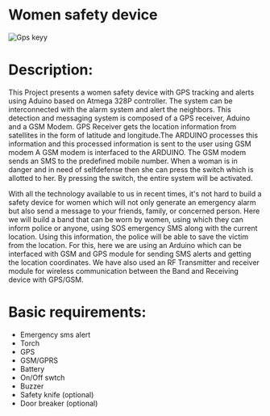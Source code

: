 # Women safety device

![Gps keyy](https://user-images.githubusercontent.com/98869524/154801859-f97d02cb-d714-40c8-ba47-59d4121c7422.png)

# Description:
  This Project presents a women safety device with GPS tracking and alerts using Aduino based on Atmega 328P controller. The system can be interconnected with the alarm system 
  and alert the neighbors. This detection and messaging system is composed of a GPS receiver, Aduino and a GSM Modem. GPS Receiver gets the location information from satellites in the form of latitude
  and longitude.The ARDUINO processes this information and this processed information is sent to the user using GSM modem A GSM modem is interfaced to the ARDUINO. The GSM modem 
  sends an SMS to the predefined mobile number. When a woman is in danger and in need of selfdefense then she can press the switch which is allotted to her. By pressing the switch, the entire system will be activated.
  
  With all the technology available to us in recent times, it's not hard to build a safety device for women which will not only generate an emergency alarm but also send a message
  to your friends, family, or concerned person. Here we will build a band that can be worn by women, using which they can inform police or anyone, using SOS emergency SMS along
  with the current location. Using this information, the police will be able to save the victim from the location. For this, here we are using an Arduino which can be interfaced
  with GSM and GPS module for sending SMS alerts and getting the location coordinates. We have also used an RF Transmitter and receiver module for wireless communication between
  the Band and Receiving device with GPS/GSM.
  
# Basic requirements:
* Emergency sms alert
* Torch
* GPS 
* GSM/GPRS 
* Battery
*  On/Off swtch
*  Buzzer
*  Safety knife (optional)
*  Door breaker (optional)
